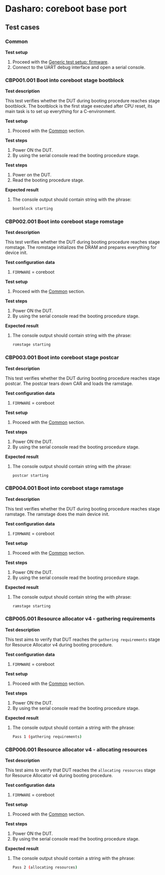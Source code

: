 # Dasharo: coreboot base port

## Test cases

### Common

**Test setup**

1. Proceed with the
    [Generic test setup: firmware](../../generic-test-setup/#firmware).
1. Connect to the UART debug interface and open a serial console.

### CBP001.001 Boot into coreboot stage bootblock

**Test description**

This test verifies whether the DUT during booting procedure reaches
stage bootblock. The bootblock is the first stage executed after CPU reset,
its main task is to set up everything for a C-environment.

**Test setup**

1. Proceed with the [Common](#common) section.

**Test steps**

1. Power ON the DUT.
2. By using the serial console read the booting procedure stage.

**Test steps**

1. Power on the DUT.
2. Read the booting procedure stage.

**Expected result**

1. The console output should contain string with the phrase:

    ```bash
    bootblock starting
    ```

### CBP002.001 Boot into coreboot stage romstage

**Test description**

This test verifies whether the DUT during booting procedure reaches
stage romstage. The romstage initializes the DRAM and prepares everything
for device init.

**Test configuration data**

1. `FIRMWARE` = coreboot

**Test setup**

1. Proceed with the [Common](#common) section.

**Test steps**

1. Power ON the DUT.
2. By using the serial console read the booting procedure stage.

**Expected result**

1. The console output should contain string with the phrase:

    ```bash
    romstage starting
    ```

### CBP003.001 Boot into coreboot stage postcar

**Test description**

This test verifies whether the DUT during booting procedure reaches
stage postcar. The postcar tears down CAR and loads the ramstage.

**Test configuration data**

1. `FIRMWARE` = coreboot

**Test setup**

1. Proceed with the [Common](#common) section.

**Test steps**

1. Power ON the DUT.
2. By using the serial console read the booting procedure stage.

**Expected result**

1. The console output should contain string with the phrase:

    ```bash
    postcar starting
    ```

### CBP004.001 Boot into coreboot stage ramstage

**Test description**

This test verifies whether the DUT during booting procedure reaches
stage ramstage. The ramstage does the main device init.

**Test configuration data**

1. `FIRMWARE` = coreboot

**Test setup**

1. Proceed with the [Common](#common) section.

**Test steps**

1. Power ON the DUT.
2. By using the serial console read the booting procedure stage.

**Expected result**

1. The console output should contain string the with phrase:

    ```bash
    ramstage starting
    ```

### CBP005.001 Resource allocator v4 - gathering requirements

**Test description**

This test aims to verify that DUT reaches the `gathering requirements` stage for
Resource Allocator v4 during booting procedure.

**Test configuration data**

1. `FIRMWARE` = coreboot

**Test setup**

1. Proceed with the [Common](#common) section.

**Test steps**

1. Power ON the DUT.
2. By using the serial console read the booting procedure stage.

**Expected result**

1. The console output should contain a string with the phrase:

    ```bash
    Pass 1 (gathering requirements)
    ```

### CBP006.001 Resource allocator v4 - allocating resources

**Test description**

This test aims to verify that DUT reaches the `allocating resources` stage for
Resource Allocator v4 during booting procedure.

**Test configuration data**

1. `FIRMWARE` = coreboot

**Test setup**

1. Proceed with the [Common](#common) section.

**Test steps**

1. Power ON the DUT.
2. By using the serial console read the booting procedure stage.

**Expected result**

1. The console output should contain a string with the phrase:

    ```bash
    Pass 2 (allocating resources)
    ```
